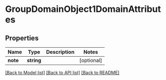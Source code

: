 # GroupDomainObject1DomainAttributes

## Properties
Name | Type | Description | Notes
------------ | ------------- | ------------- | -------------
**note** | **string** |  | [optional] 

[[Back to Model list]](../../README.md#documentation-for-models) [[Back to API list]](../../README.md#documentation-for-api-endpoints) [[Back to README]](../../README.md)

